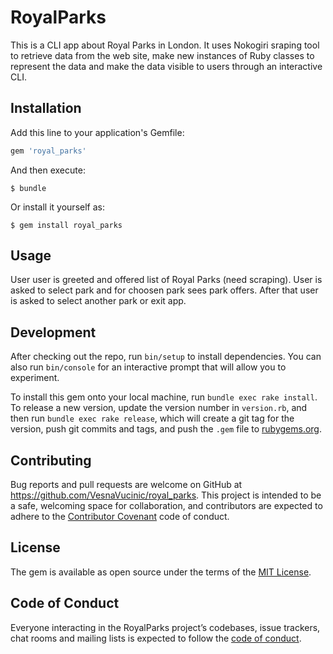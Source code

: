 # RoyalParks

This is a CLI app about Royal Parks in London. It uses Nokogiri sraping tool to retrieve data from the web site, make new instances of Ruby classes to represent the data and make the data visible to users through an interactive CLI.

## Installation

Add this line to your application's Gemfile:

```ruby
gem 'royal_parks'
```

And then execute:

    $ bundle

Or install it yourself as:

    $ gem install royal_parks

## Usage

User user is greeted and offered list of Royal Parks (need scraping). User is asked to select park and for choosen park sees park offers. After that user is asked to select another park or exit app.

## Development

After checking out the repo, run `bin/setup` to install dependencies. You can also run `bin/console` for an interactive prompt that will allow you to experiment.

To install this gem onto your local machine, run `bundle exec rake install`. To release a new version, update the version number in `version.rb`, and then run `bundle exec rake release`, which will create a git tag for the version, push git commits and tags, and push the `.gem` file to [rubygems.org](https://rubygems.org).

## Contributing

Bug reports and pull requests are welcome on GitHub at https://github.com/VesnaVucinic/royal_parks. This project is intended to be a safe, welcoming space for collaboration, and contributors are expected to adhere to the [Contributor Covenant](http://contributor-covenant.org) code of conduct.

## License

The gem is available as open source under the terms of the [MIT License](https://opensource.org/licenses/MIT).

## Code of Conduct

Everyone interacting in the RoyalParks project’s codebases, issue trackers, chat rooms and mailing lists is expected to follow the [code of conduct](https://github.com/VesnaVucinic/royal_parks/blob/master/CODE_OF_CONDUCT.md).
